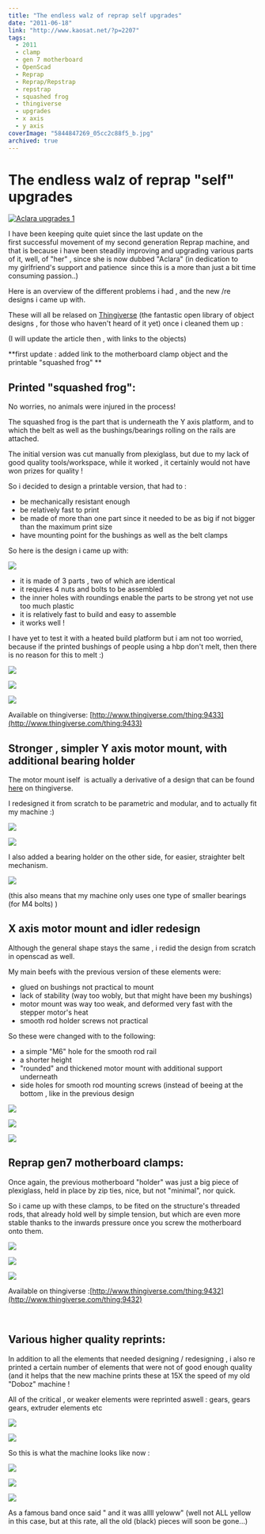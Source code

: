 ```yaml
---
title: "The endless walz of reprap self upgrades"
date: "2011-06-18"
link: "http://www.kaosat.net/?p=2207"
tags:
  - 2011
  - clamp
  - gen 7 motherboard
  - OpenScad
  - Reprap
  - Reprap/Repstrap
  - repstrap
  - squashed frog
  - thingiverse
  - upgrades
  - x axis
  - y axis
coverImage: "5844847269_05cc2c88f5_b.jpg"
archived: true
---
```



# The endless walz of reprap "self" upgrades 

[![](./assets/5844847269_05cc2c88f5_b.jpg "Aclara upgrades 1")](./assets/5844847269_05cc2c88f5_b.jpg)

I have been keeping quite quiet since the last update on the first successful movement of my second generation Reprap machine, and that is because i have been steadily improving and upgrading various parts of it, well, of "her" , since she is now dubbed "Aclara" (in dedication to my girlfriend's support and patience  since this is a more than just a bit time consuming passion..)

Here is an overview of the different problems i had , and the new /re designs i came up with.

These will all be relased on [Thingiverse](http://www.thingiverse.com/) (the fantastic open library of object designs , for those who haven't heard of it yet) once i cleaned them up :

(I will update the article then , with links to the objects)

\*\*first update : added link to the motherboard clamp object and the printable "squashed frog" \*\*

## Printed "squashed frog":

No worries, no animals were injured in the process!

The squashed frog is the part that is underneath the Y axis platform, and to which the belt as well as the bushings/bearings rolling on the rails are attached.

The initial version was cut manually from plexiglass, but due to my lack of good quality tools/workspace, while it worked , it certainly would not have won prizes for quality !

So i decided to design a printable version, that had to :

- be mechanically resistant enough
- be relatively fast to print
- be made of more than one part since it needed to be as big if not bigger than the maximum print size
- have mounting point for the bushings as well as the belt clamps

So here is the design i came up with:

![](./assets/imag2687_5841043018_o.jpg)

- it is made of 3 parts , two of which are identical
- it requires 4 nuts and bolts to be assembled
- the inner holes with roundings enable the parts to be strong yet not use too much plastic
- it is relatively fast to build and easy to assemble
- it works well !

I have yet to test it with a heated build platform but i am not too worried, because if the printed bushings of people using a hbp don't melt, then there is no reason for this to melt :)

![](./assets/imag2692_5841043362_o.jpg)

![](./assets/imag2689_5840495191_o.jpg)

![](./assets/imag2691_5840495817_o.jpg)

Available on thingiverse: [http://www.thingiverse.com/thing:9433](http://www.thingiverse.com/thing:9433)

## Stronger , simpler Y axis motor mount, with additional bearing holder

The motor mount iself  is actually a derivative of a design that can be found [here](http://www.thingiverse.com/thing:5514) on thingiverse.

I redesigned it from scratch to be parametric and modular, and to actually fit my machine :)

![](./assets/imag2545_5840492931_o.jpg)

![](./assets/imag2551_5841042032_o.jpg)

I also added a bearing holder on the other side, for easier, straighter belt mechanism.

![](./assets/imag2707_5844867815_o.jpg)

(this also means that my machine only uses one type of smaller bearings (for M4 bolts) )

## X axis motor mount and idler redesign

Although the general shape stays the same , i redid the design from scratch in openscad as well.

My main beefs with the previous version of these elements were:

- glued on bushings not practical to mount
- lack of stability (way too wobly, but that might have been my bushings)
- motor mount was way too weak, and deformed very fast with the stepper motor's heat
- smooth rod holder screws not practical

So these were changed with to the following:

- a simple "M6" hole for the smooth rod rail
- a shorter height
- "rounded" and thickened motor mount with additional support underneath
- side holes for smooth rod mounting screws (instead of beeing at the bottom , like in the previous design

![](./assets/imag2555_5841042340_o.jpg)

![](./assets/imag2711_5845432100_o.jpg)

![](./assets/imag2710_5844879493_o.jpg)

## Reprap gen7 motherboard clamps:

Once again, the previous motherboard "holder" was just a big piece of plexiglass, held in place by zip ties, nice, but not "minimal", nor quick.

So i came up with these clamps, to be fited on the structure's threaded rods, that already hold well by simple tension, but which are even more stable thanks to the inwards pressure once you screw the motherboard onto them.

![](./assets/imag2696_5844874828_o.jpg)

![](./assets/imag2694_5844874210_o.jpg)

![](./assets/imag2709jpg_5845418744_o.jpg)

Available on thingiverse :[http://www.thingiverse.com/thing:9432](http://www.thingiverse.com/thing:9432)

 

## Various higher quality reprints:

In addition to all the elements that needed designing / redesigning , i also re printed a certain number of elements that were not of good enough quality (and it helps that the new machine prints these at 15X the speed of my old "Doboz" machine !

All of the critical , or weaker elements were reprinted aswell : gears, gears gears, extruder elements etc

![](./assets/imag2561_5841042578_o.jpg)

![](./assets/imag2715jpg_5844896729_o.jpg)

So this is what the machine looks like now :

![](./assets/imag2706_5845396604_o.jpg)

![](./assets/imag2704_5845397212_o.jpg)

![](./assets/imag2702_5844846689_o.jpg)

As a famous band once said " and it was allll yeloww" (well not ALL yellow in this case, but at this rate, all the old (black) pieces will soon be gone...)
